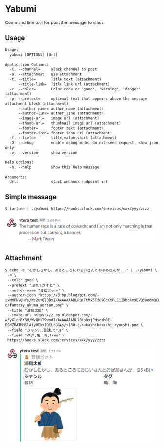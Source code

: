 Yabumi
======

Command line tool for post the message to slack.

Usage
-----

```
Usage:
  yabumi [OPTIONS] [Url]

Application Options:
  -C, --channel=     slack channel to post
  -a, --attachment   use attachment
  -t, --title=       Title text (attachment)
      --title-link=  Title link url (attachment)
  -c, --color=       Color code or 'good', 'warning', 'danger' (attachment)
  -p, --pretext=     optional text that appears above the message attachment block (attachment)
      --author-name= author_name (attachment)
      --author-link= author_link (attachment)
      --image-url=   image url (attachment)
      --thumb-url=   thumbnail image url (attachment)
      --footer=      footer text (attachment)
      --footer-icon= footer icon url (attachment)
  -f, --field=       title,value,short (attachment)
  -D, --debug        enable debug mode. do not send request, show json only
  -v, --version      show version

Help Options:
  -h, --help         Show this help message

Arguments:
  Url:               slack webhook endpoint url
```

Simple message
--------------

```
$ fortune | ./yabumi https://hooks.slack.com/services/xxx/yyy/zzzz
```

![capture](https://github.com/yteraoka/yabumi/raw/master/images/slack-capture2.png)

Attachment
----------

```
$ echo -e "むかしむかし、あるところにおじいさんとおばあさんが..." | ./yabumi \
 -a \
 --color good \
 --pretext "ぷれてきすと" \
 --author-name "昔話ボット" \
 --author-icon "https://3.bp.blogspot.com/-ixMmPNVQHYs/Ws2uyQlDBxI/AAAAAAABLRQ/FtMx5Tz8SGcKtPLC1IDbc4m9EVQ39edmQCLcBGAs/s180-c/fantasy_akuma_purson.png" \
 --title "浦島太郎" \
 --image-url https://2.bp.blogspot.com/-wZyXlcpBXBU/WvQHkT9wodI/AAAAAAABL78/p8xjPHseoM8E-FSdZDATMMSlAiy0EhxIQCLcBGAs/s180-c/mukashibanashi_ryoushi.png \
 --field "ジャンル,昔話,true" \
 --field "タグ,亀、海,true" \
 https://hooks.slack.com/services/xxx/yyy/zzzz
```

![capture](https://github.com/yteraoka/yabumi/raw/master/images/slack-capture1.png)

